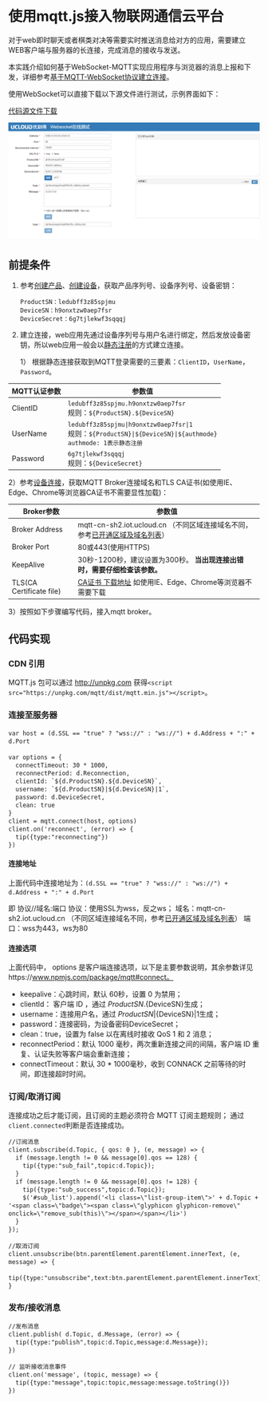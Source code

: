 # 使用mqtt.js接入物联网通信云平台	

对于web即时聊天或者棋类对决等需要实时推送消息给对方的应用，需要建立WEB客户端与服务器的长连接，完成消息的接收与发送。


本实践介绍如何基于WebSocket-MQTT实现应用程序与浏览器的消息上报和下发，详细参考[基于MQTT-WebSocket协议建立连接](/iot/uiot-core/device_develop_guide/deviceconnect/websocketconnect)。

使用WebSocket可以直接下载以下源文件进行测试，示例界面如下：

[代码源文件下载](http://uiot.cn-sh2.ufileos.com/mqtt_over_ws_tool.zip)

![WebSocket在线测试工具](/images/websocket在线测试工具.png)


## 前提条件

1. 参考[创建产品](/iot/uiot-core/console_guide/product_device/create_products\#创建产品)、[创建设备](/iot/uiot-core/console_guide/product_device/create_devcies\#创建设备)，获取产品序列号、设备序列号、设备密钥：
    ```
    ProductSN：ledubff3z85spjmu
    DeviceSN：h9onxtzw0aep7fsr
    DeviceSecret：6g7tjlekwf3sqqqj
    ```

2. 建立连接，web应用先通过设备序列号与用户名进行绑定，然后发放设备密钥，所以web应用一般会以[静态注册](/iot/uiot-core/device_develop_guide/authenticate_devices/unique-certificate-per-device_authentication\#静态注册)的方式建立连接。

   1） 根据静态连接获取到MQTT登录需要的三要素：`ClientID`，`UserName`，`Password`。

MQTT认证参数| 参数值
---|---
ClientID | `ledubff3z85spjmu.h9onxtzw0aep7fsr`<br>规则：`${ProductSN}.${DeviceSN}`
UserName | `ledubff3z85spjmu\|h9onxtzw0aep7fsr\|1`<br>规则：`${ProductSN}\|${DeviceSN}\|${authmode}`<br>`authmode: 1表示静态注册`
Password | `6g7tjlekwf3sqqqj`<br>规则：`${DeviceSecret}`

   2）参考[设备连接](/iot/uiot-core/device_develop_guide/deviceconnect/mqttconnect)，获取MQTT Broker连接域名和TLS CA证书(如使用IE、Edge、Chrome等浏览器CA证书不需要显性加载)：

Broker参数| 参数值
---|---
Broker Address | mqtt-cn-sh2.iot.ucloud.cn （不同区域连接域名不同，参考[已开通区域及域名列表](iot/uiot-core/product_introduction/available_region_url)）
Broker Port | 80或443(使用HTTPS)
KeepAlive | 30秒-1200秒，建议设置为300秒。 **当出现连接出错时，需要仔细检查该参数。**
TLS(CA Certificate file) |[CA证书 下载地址](http://uiot.cn-sh2.ufileos.com/iot_ca.crt) 如使用IE、Edge、Chrome等浏览器不需要下载

   3）按照如下步骤编写代码，接入mqtt broker。

## 代码实现

### CDN 引用

MQTT.js 包可以通过 http://unpkg.com 获得`<script src="https://unpkg.com/mqtt/dist/mqtt.min.js"></script>`。


### 连接至服务器

```
var host = (d.SSL == "true" ? "wss://" : "ws://") + d.Address + ":" + d.Port 
  
var options = {
  connectTimeout: 30 * 1000, 
  reconnectPeriod: d.Reconnection, 
  clientId: `${d.ProductSN}.${d.DeviceSN}`,
  username: `${d.ProductSN}|${d.DeviceSN}|1`,
  password: d.DeviceSecret,
  clean: true 
} 
client = mqtt.connect(host, options) 
client.on('reconnect', (error) => {
  tip({type:"reconnecting"}) 
})
```

#### 连接地址


上面代码中连接地址为：`(d.SSL == "true" ? "wss://" : "ws://") + d.Address + ":" + d.Port`

即 协议//域名:端口
协议：使用SSL为wss，反之ws；
域名：mqtt-cn-sh2.iot.ucloud.cn （不同区域连接域名不同，参考[已开通区域及域名列表](iot/uiot-core/product_introduction/available_region_url)）
端口：wss为443，ws为80


#### 连接选项

上面代码中， options 是客户端连接选项，以下是主要参数说明，其余参数详见https://www.npmjs.com/package/mqtt#connect。

- keepalive：心跳时间，默认 60秒，设置 0 为禁用；
- clientId： 客户端 ID ，通过 ${ProductSN}.${DeviceSN}生成；
- username：连接用户名，通过 ${ProductSN}|${DeviceSN}|1生成；
- password：连接密码，为设备密码DeviceSecret；
- clean：true，设置为 false 以在离线时接收 QoS 1 和 2 消息；
- reconnectPeriod：默认 1000 毫秒，两次重新连接之间的间隔，客户端 ID 重复、认证失败等客户端会重新连接；
- connectTimeout：默认 30 * 1000毫秒，收到 CONNACK 之前等待的时间，即连接超时时间。

### 订阅/取消订阅

连接成功之后才能订阅，且订阅的主题必须符合 MQTT 订阅主题规则； 通过`client.connected`判断是否连接成功。

```
//订阅消息
client.subscribe(d.Topic, { qos: 0 }, (e, message) => {
  if (message.length != 0 && message[0].qos == 128) {
    tip({type:"sub_fail",topic:d.Topic}); 
  }
  if (message.length != 0 && message[0].qos != 128) {
    tip({type:"sub_success",topic:d.Topic});  
    $('#sub_list').append('<li class=\"list-group-item\">' + d.Topic + '<span class=\"badge\"><span class=\"glyphicon glyphicon-remove\" onclick=\"remove_sub(this)\"></span></span></li>')
  }
});

//取消订阅
client.unsubscribe(btn.parentElement.parentElement.innerText, (e, message) => {
  tip({type:"unsubscribe",text:btn.parentElement.parentElement.innerText});
}
```


### 发布/接收消息

```
//发布消息
client.publish( d.Topic, d.Message, (error) => { 
  tip({type:"publish",topic:d.Topic,message:d.Message});    
})

// 监听接收消息事件
client.on('message', (topic, message) => {
  tip({type:"message",topic:topic,message:message.toString()}) 
})
```

